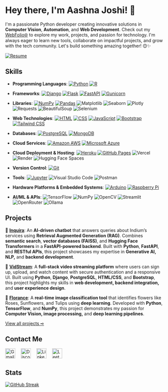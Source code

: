 # Hey there, I'm Aashna Joshi! 👋
I'm a passionate Python developer creating innovative solutions in **Computer Vision**, **Automation**, and **Web Development**. Check out my [WebFolio🌐](https://aashnajoshi.github.io/) to explore my work, projects, and passion for technology. I'm always eager to learn new tools, collaborate on impactful projects, and grow with the tech community.   Let's build something amazing together! 😊✨

[![Resume](https://img.shields.io/badge/View%20Resume-505050?style=flat&logo=google-drive&logoColor=white)](https://drive.google.com/uc?export=download&id=1HxtPf9FBAW0HVJh4lBDjwZ-IJF1JFcXq)

## Skills
- **Programming Languages**: <a href="https://github.com/search?q=user%3Aaashnajoshi+language%3Apython"><img alt="Python" src="https://img.shields.io/badge/Python-14354C.svg?logo=python&logoColor=white"></a> <a href="https://github.com/search?q=user%3Aaashnajoshi+language%3Ar"><img alt="R" src="https://img.shields.io/badge/R-276DC3.svg?logo=r&logoColor=white"></a>

- **Frameworks**: <a href="https://github.com/search?q=user%3Aaashnajoshi+django"><img alt="Django" src="https://img.shields.io/badge/Django-092E20.svg?logo=django&logoColor=white"></a> <a href="https://github.com/search?q=user%3Aaashnajoshi+flask"><img alt="Flask" src="https://img.shields.io/badge/Flask-000000.svg?logo=flask&logoColor=white"></a> <a href="https://github.com/search?q=user%3Aaashnajoshi+fastapi"><img alt="FastAPI" src="https://img.shields.io/badge/FastAPI-009688.svg?logo=fastapi&logoColor=white"></a> <a href="https://github.com/search?q=user%3Aaashnajoshi+gunicorn"><img alt="Gunicorn" src="https://img.shields.io/badge/Gunicorn-499848.svg?logo=gunicorn&logoColor=white"></a>

- **Libraries**: <a href="https://github.com/search?q=user%3Aaashnajoshi+numpy"><img alt="NumPy" src="https://img.shields.io/badge/NumPy-013243.svg?logo=numpy&logoColor=white"></a> <a href="https://github.com/search?q=user%3Aaashnajoshi+pandas"><img alt="Pandas" src="https://img.shields.io/badge/Pandas-150458.svg?logo=pandas&logoColor=white"></a> <img alt="Matplotlib" src="https://img.shields.io/badge/Matplotlib-11557C.svg?logo=plotly&logoColor=white"> <img alt="Seaborn" src="https://img.shields.io/badge/Seaborn-3C5488.svg?logo=python&logoColor=white"> <img alt="Plotly" src="https://img.shields.io/badge/Plotly-3F4F75.svg?logo=plotly&logoColor=white"> <img alt="Requests" src="https://img.shields.io/badge/Requests-1F75C7.svg?logo=python&logoColor=white"> <img alt="BeautifulSoup" src="https://img.shields.io/badge/BeautifulSoup-4B3263.svg?logo=beautifulsoup&logoColor=white"> <img alt="Selenium" src="https://img.shields.io/badge/Selenium-43B02A.svg?logo=selenium&logoColor=white">

- **Web Technologies**: <a href="https://github.com/search?q=user%3Aaashnajoshi+language%3Ahtml"><img alt="HTML" src="https://img.shields.io/badge/HTML-E34F26.svg?logo=html5&logoColor=white"></a> <a href="https://github.com/search?q=user%3Aaashnajoshi+language%3Acss"><img alt="CSS" src="https://img.shields.io/badge/CSS-1572B6.svg?logo=css3&logoColor=white"></a> <a href="https://github.com/search?q=user%3Aaashnajoshi+language%3Ajavascript"><img alt="JavaScript" src="https://img.shields.io/badge/JavaScript-F7DF1E.svg?logo=javascript&logoColor=black"></a> <a href="https://github.com/search?q=user%3Aaashnajoshi+bootstrap"><img alt="Bootstrap" src="https://img.shields.io/badge/Bootstrap-7952B3.svg?logo=bootstrap&logoColor=white"></a> <a href="https://github.com/search?q=user%3Aaashnajoshi+tailwindcss"><img alt="Tailwind CSS" src="https://img.shields.io/badge/Tailwind_CSS-06B6D4.svg?logo=tailwindcss&logoColor=white"></a>

- **Databases**: <a href="https://github.com/search?q=user%3Aaashnajoshi+language%3Apostgresql"><img alt="PostgreSQL" src="https://img.shields.io/badge/PostgreSQL-316192.svg?logo=postgresql&logoColor=white"></a> <a href="https://github.com/search?q=user%3Aaashnajoshi+language%3Amongodb"><img alt="MongoDB" src="https://img.shields.io/badge/MongoDB-4ea94b.svg?logo=mongodb&logoColor=white"></a>

- **Cloud Services**: <a href="https://github.com/search?q=user%3Aaashnajoshi+aws"><img alt="Amazon AWS" src="https://img.shields.io/badge/Amazon_AWS-232F3E?logo=amazonaws&logoColor=white"></a> <a href="https://github.com/search?q=user%3Aaashnajoshi+azure"><img alt="Microsoft Azure" src="https://img.shields.io/badge/Microsoft_Azure-0089D6?logo=microsoftazure&logoColor=white"></a>

- **Cloud Deployment & Hosting**: <a href="https://github.com/search?q=user%3Aaashnajoshi+heroku"><img alt="Heroku" src="https://img.shields.io/badge/Heroku-430098.svg?logo=heroku&logoColor=white"></a> <a href="https://github.com/search?q=user%3Aaashnajoshi+github+pages"><img alt="GitHub Pages" src="https://img.shields.io/badge/GitHub%20Pages-327FC7.svg?logo=github&logoColor=white"></a> <img alt="Vercel" src="https://img.shields.io/badge/Vercel-000000.svg?logo=vercel&logoColor=white"> <img alt="Render" src="https://img.shields.io/badge/Render-46E3B7.svg?logo=render&logoColor=white"> <img alt="Hugging Face Spaces" src="https://img.shields.io/badge/HuggingFace%20Spaces-FFD21F.svg?logo=huggingface&logoColor=black">

- **Version Control**: <a href="https://github.com/search?q=user%3Aaashnajoshi+git"><img alt="Git" src="https://img.shields.io/badge/Git-F05033.svg?logo=git&logoColor=white"></a>

- **Tools**: <a href="https://github.com/search?q=user%3Aaashnajoshi+jupyter"><img alt="Jupyter" src="https://img.shields.io/badge/Jupyter-F37626.svg?logo=Jupyter&logoColor=white"></a> <img alt="Visual Studio Code" src="https://img.shields.io/badge/Visual%20Studio%20Code-0078d7.svg?logo=visual-studio-code&logoColor=white"> <img alt="Postman" src="https://img.shields.io/badge/Postman-FF6C37.svg?logo=postman&logoColor=white">

- **Hardware Platforms & Embedded Systems**: <a href="https://github.com/search?q=user%3Aaashnajoshi+arduino"><img alt="Arduino" src="https://img.shields.io/badge/-Arduino-00979D?logo=Arduino&logoColor=white"></a> <a href="https://github.com/search?q=user%3Aaashnajoshi+raspberry+pi"><img alt="Raspberry Pi" src="https://img.shields.io/badge/Raspberry%20Pi-C51A4A.svg?logo=raspberrypi&logoColor=white"></a>

- **AI/ML & APIs**: <img alt="TensorFlow" src="https://img.shields.io/badge/TensorFlow-FF6F00.svg?logo=TensorFlow&logoColor=white"> <img alt="NumPy" src="https://img.shields.io/badge/NumPy-013243.svg?logo=numpy&logoColor=white"> <img alt="OpenCV" src="https://img.shields.io/badge/OpenCV-5C3EE8.svg?logo=opencv&logoColor=white"> <img alt="Streamlit" src="https://img.shields.io/badge/Streamlit-FF4B4B.svg?logo=streamlit&logoColor=white"> <img alt="OpenRouter" src="https://img.shields.io/badge/OpenRouter-5A4FCF.svg?logo=openai&logoColor=white"> <img alt="Ollama" src="https://img.shields.io/badge/Ollama-101010.svg?logoColor=white">
  
## Projects
🧠 **[Inquira](https://github.com/aashnajoshi/Inquira)**: An **AI-driven chatbot** that answers queries about Indium’s services using **Retrieval Augmented Generation (RAG)**. Combines **semantic search**, **vector databases (FAISS)**, and **Hugging Face Transformers** in a **FastAPI-powered backend**. Built with **Python**, **FastAPI**, and **RESTful APIs**, this project showcases my expertise in **Generative AI, NLP,** and **backend development**.

🎥 **[VidStream](https://github.com/aashnajoshi/VidStream)**: A **full-stack video streaming platform** where users can sign up, upload, and watch content with secure authentication and a responsive UI. Built using **Python**, **Django**, **PostgreSQL**, **HTML/CSS**, and **Bootstrap**, this project highlights my skills in **web development, backend integration,** and **user experience design**.

🌸 **[Florance](https://github.com/aashnajoshi/Florance)**: A **real-time image classification tool** that identifies flowers like Roses, Sunflowers, and Tulips using **deep learning**. Developed with **Python**, **TensorFlow**, and **NumPy**, this project demonstrates my passion for **Computer Vision, image processing,** and **deep learning pipelines**.

[View all projects ➺](https://github.com/aashnajoshi?tab=repositories)

## Contact Me
<a href="mailto:aashna.joshi03@gmail.com"><img alt="Gmail" width="32" src="https://img.icons8.com/color/48/gmail-new.png"></a>  
<a href="https://discord.com/users/790711856687480852"><img alt="Discord" width="32" src="https://img.icons8.com/color/48/discord-logo.png"></a>  
<a href="https://www.linkedin.com/in/aashnajoshi/"><img alt="LinkedIn" width="32" src="https://cdn.jsdelivr.net/gh/devicons/devicon/icons/linkedin/linkedin-original.svg"></a>  
<a href="https://www.leetcode.com/aashnajoshi"><img alt="LeetCode" width="32" src="https://upload.wikimedia.org/wikipedia/commons/1/19/LeetCode_logo_black.png"></a>

## Stats
[![GitHub Streak](https://streak-stats.demolab.com?user=aashnajoshi&theme=holi-theme)](https://git.io/streak-stats)
